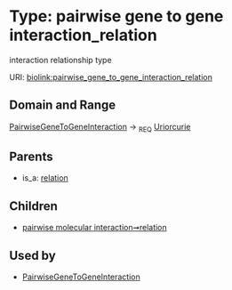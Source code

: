 
# Type: pairwise gene to gene interaction_relation


interaction relationship type

URI: [biolink:pairwise_gene_to_gene_interaction_relation](https://w3id.org/biolink/vocab/pairwise_gene_to_gene_interaction_relation)


## Domain and Range

[PairwiseGeneToGeneInteraction](PairwiseGeneToGeneInteraction.md) ->  <sub>REQ</sub> [Uriorcurie](types/Uriorcurie.md)

## Parents

 *  is_a: [relation](relation.md)

## Children

 *  [pairwise molecular interaction➞relation](pairwise_molecular_interaction_relation.md)

## Used by

 * [PairwiseGeneToGeneInteraction](PairwiseGeneToGeneInteraction.md)
